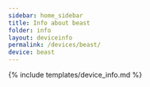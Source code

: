 ```yaml
---
sidebar: home_sidebar
title: Info about beast
folder: info
layout: deviceinfo
permalink: /devices/beast/
device: beast
---
```

{% include templates/device_info.md %}
